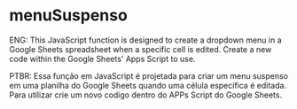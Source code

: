 # menuSuspenso
ENG:
This JavaScript function is designed to create a dropdown menu in a Google Sheets spreadsheet when a specific cell is edited.
Create a new code within the Google Sheets' Apps Script to use.

PTBR:
Essa função em JavaScript é projetada para criar um menu suspenso em uma planilha do Google Sheets quando uma célula específica é editada.
Para utilizar crie um novo codigo dentro do APPs Script do Google Sheets.
